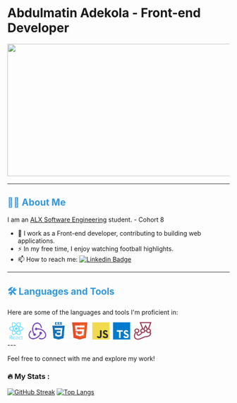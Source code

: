 # Abdulmatin Adekola - Front-end Developer

<div align="center">
  <img src="https://media.giphy.com/media/dWesBcTLavkZuG35MI/giphy.gif" width="600" height="300"/>
</div>

---

## <span style="color: #3498db">:man_technologist: About Me</span>
I am an [ALX Software Engineering](https://alxafrica.com/software-engineering) student. - Cohort 8
- :telescope: I work as a Front-end developer, contributing to building web applications.
- :zap: In my free time, I enjoy watching football highlights.
- :mailbox: How to reach me: [![Linkedin Badge](https://img.shields.io/badge/-banniroy-blue?style=flat&logo=Linkedin&logoColor=white)](https://www.linkedin.com/mwlite/in/abdulmatin-adekola-63a58a254)

---

## <span style="color: #3498db">:hammer_and_wrench: Languages and Tools</span>
Here are some of the languages and tools I'm proficient in:
<div>
<img src="https://github.com/devicons/devicon/blob/master/icons/react/react-original-wordmark.svg" title="React" alt="React" width="40" height="40"/>&nbsp;
<img src="https://github.com/devicons/devicon/blob/master/icons/redux/redux-original.svg" title="Redux" alt="Redux" width="40" height="40"/>&nbsp;
<img src="https://github.com/devicons/devicon/blob/master/icons/css3/css3-plain-wordmark.svg" title="CSS3" alt="CSS" width="40" height="40"/>&nbsp;
<img src="https://github.com/devicons/devicon/blob/master/icons/html5/html5-original.svg" title="HTML5" alt="HTML" width="40" height="40"/>&nbsp;
<img src="https://github.com/devicons/devicon/blob/master/icons/javascript/javascript-original.svg" title="JavaScript" alt="JavaScript" width="40" height="40"/>&nbsp;
<img src="https://github.com/devicons/devicon/blob/master/icons/typescript/typescript-original.svg" title="TypeScript" alt="TypeScript" width="40" height="40"/>&nbsp;
<img src="https://github.com/devicons/devicon/blob/master/icons/jest/jest-plain.svg" title="Jest" alt="Jest" width="40" height="40"/>&nbsp;
</div>
---


Feel free to connect with me and explore my work!

### :fire: My Stats :
[![GitHub Streak](http://github-readme-streak-stats.herokuapp.com?user=Banniroy&theme=dark&background=000000)](https://git.io/streak-stats)
[![Top Langs](https://github-readme-stats.vercel.app/api/top-langs/?username=Banniroy&layout=compact&theme=vision-friendly-dark)](https://github.com/anuraghazra/github-readme-stats)
